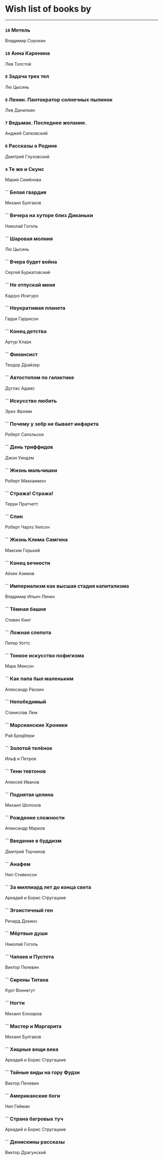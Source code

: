 # Wish list of books by [](https://plus.google.com/u/0/105803270930838059244/)
---

### `10` Метель
Владимир Сорокин

### `10` Анна Каренина
Лев Толстой

### `8` Задача трех тел
Лю Цысинь

### `8` Ленин. Пантократор солнечных пылинок
Лев Данилкин

### `7` Ведьмак. Последнее желание.
Анджей Сапковский

### `6` Рассказы о Родине
Дмитрий Глуховский

### `4` Те же и Скунс
Мария Семёнова

### `` Белая гвардия
Михаил Булгаков

### `` Вечера на хуторе близ Диканьки
Николай Гоголь

### `` Шаровая молния
Лю Цысинь

### `` Вчера будет война
Сергей Буркатовский

### `` Не отпускай меня
Кадзуо Исигуро

### `` Неукратимая планета
Гарри Гаррисон

### `` Конец детства
Артур Кларк

### `` Финансист
Теодор Драйзер

### `` Автостопом по галактике
Дуглас Адамс

### `` Искусство любить
Эрих Фромм

### `` Почему у зебр не бывает инфаркта
Роберт Сапольски

### `` День триффидов
Джон Уиндэм

### `` Жизнь мальчишки
Роберт Маккаммон

### `` Стража! Стража!
Терри Пратчетт

### `` Спин
Роберт Чарлз Уилсон

### `` Жизнь Клима Самгина
Максим Горький

### `` Конец вечности
Айзек Азимов

### `` Империализм как высшая стадия капитализма
Владимир Ильич Ленин

### `` Тёмная башня
Стивен Кинг

### `` Ложная слепота
Питер Уоттс

### `` Тонкое искусство пофигизма
Марк Менсон

### `` Как папа был маленьким
Александр Раскин

### `` Непобедимый
Станислав Лем

### `` Марсианские Хроники
Рэй Бредбери

### `` Золотой телёнок
Ильф и Петров

### `` Тени тевтонов
Алексей Иванов

### `` Поднятая целина
Михаил Шолохов

### `` Рождение сложности
Александр Марков

### `` Введение в буддизм
Дмитрий Торчинов

### `` Анафем
Нил Стивенсон

### `` За миллиард лет до конца света
Аркадий и Борис Стругацкие

### `` Эгоистичный ген
Ричард Докинз

### `` Мёртвые души
Николай Гоголь

### `` Чапаев и Пустота
Виктор Пелевин

### `` Сирены Титана
Курт Воннегут

### `` Ногти
Михаил Елизаров

### `` Мастер и Маргарита
Михаил Булгаков

### `` Хищные вещи века
Аркадий и Борис Стругацкие

### `` Тайные виды на гору Фудзи
Виктор Пелевин

### `` Американские боги
Нил Гейман

### `` Страна багровых туч
Аркадий и Борис Стругацкие

### `` Денискины рассказы
Виктор Драгунский

